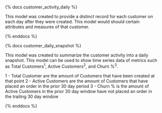 {% docs customer_activity_daily %}

This model was created to provide a distinct record for each customer on each day after they were created. This model would should certain attributes and measures of that customer. 

{% enddocs %}

{% docs customer_daily_snapshot %}

This model was created to summarize the customer activity into a daily snapshot. This model can be used to show time series data of metrics such as Total Customers<sup>1</sup>, Active Customers<sup>2</sup>, and Churn %<sup>3</sup>. 

 1 - Total Customer are the amount of Customers that have been created at that point
 2 - Active Customers are the amount of Customers that have placed an order in the prior 30 day period
 3 - Churn % is the amount of Active Customers in the prior 30 day window have not placed an order in the trailing 30 day window

{% enddocs %}
